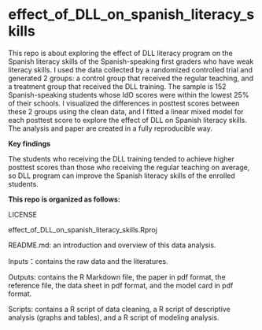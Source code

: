 # effect_of_DLL_on_spanish_literacy_skills

This repo is about exploring the effect of DLL literacy program on the Spanish literacy skills of the Spanish-speaking first graders who have weak literacy skills. I used the data collected by a randomized controlled trial and generated 2 groups: a control group that received the regular teaching, and a treatment group that received the DLL training. The sample is 152 Spanish-speaking students whose IdO scores were within the lowest 25% of their schools. I visualized the differences in posttest scores between these 2 groups using the clean data, and I fitted a linear mixed model for each posttest score to explore the effect of DLL on Spanish literacy skills. The analysis and paper are created in a fully reproducible way.

**Key findings** 

The students who receiving the DLL training tended to achieve higher posttest scores than those who receiving the regular teaching on average, so DLL program can improve the Spanish literacy skills of the enrolled students.

**This repo is organized as follows:**
 
LICENSE    

effect_of_DLL_on_spanish_literacy_skills.Rproj

README.md: an introduction and overview of this data analysis.

Inputs：contains the raw data and the literatures.

Outputs: contains the R Markdown file, the paper in pdf format, the reference file, the data sheet in pdf format, and the model card in pdf format.

Scripts: contains a R script of data cleaning, a R script of descriptive analysis (graphs and tables), and a R script of modeling analysis.
